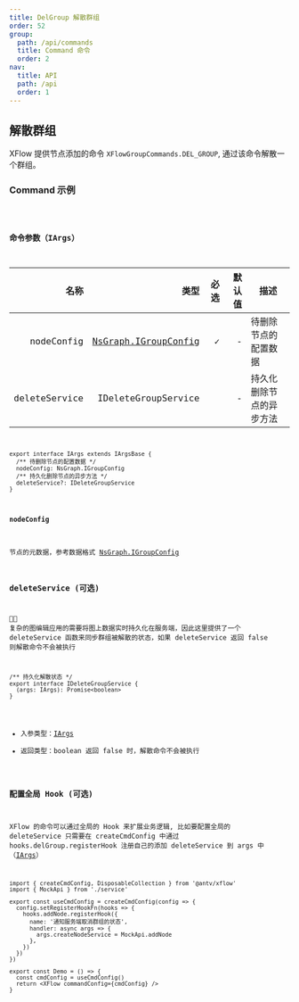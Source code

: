 ```yaml
---
title: DelGroup 解散群组
order: 52
group:
  path: /api/commands
  title: Command 命令
  order: 2
nav:
  title: API
  path: /api
  order: 1
---
```


## 解散群组

XFlow 提供节点添加的命令 `XFlowGroupCommands.DEL_GROUP`, 通过该命令解散一个群组。

### Command 示例

<code src="./demos/index.tsx" classname="cmd-demo" />

### 命令参数（IArgs）

|          名称 |                                                     类型 | 必选 | 默认值 | 描述                     |
| ------------: | -------------------------------------------------------: | ---: | -----: | ------------------------ |
|    nodeConfig | [NsGraph.IGroupConfig](/docs/api/interface#igroupconfig) |    ✓ |      - | 待删除节点的配置数据     |
| deleteService |                                      IDeleteGroupService |      |      - | 持久化删除节点的异步方法 |

```tsx | pure
export interface IArgs extends IArgsBase {
  /** 待删除节点的配置数据 */
  nodeConfig: NsGraph.IGroupConfig
  /** 持久化删除节点的异步方法 */
  deleteService?: IDeleteGroupService
}
```

#### nodeConfig

节点的元数据，参考数据格式 [NsGraph.IGroupConfig](/docs/api/interface#igroupconfig)

### deleteService (可选)

 复杂的图编辑应用的需要将图上数据实时持久化在服务端，因此这里提供了一个 deleteService 函数来同步群组被解散的状态，如果 deleteService 返回 false 则解散命令不会被执行

```tsx | pure
/** 持久化解散状态 */
export interface IDeleteGroupService {
  (args: IArgs): Promise<boolean>
}
```

- 入参类型：[IArgs](#命令参数iargs)
- 返回类型：boolean 返回 false 时，解散命令不会被执行

### 配置全局 Hook (可选)

XFlow 的命令可以通过全局的 Hook 来扩展业务逻辑, 比如要配置全局的 deleteService 只需要在 createCmdConfig 中通过 hooks.delGroup.registerHook 注册自己的添加 deleteService 到 args 中（[IArgs](#命令参数iargs)）

```tsx | pure
import { createCmdConfig, DisposableCollection } from '@antv/xflow'
import { MockApi } from './service'

export const useCmdConfig = createCmdConfig(config => {
  config.setRegisterHookFn(hooks => {
    hooks.addNode.registerHook({
      name: '通知服务端取消群组的状态',
      handler: async args => {
        args.createNodeService = MockApi.addNode
      },
    })
  })
})

export const Demo = () => {
  const cmdConfig = useCmdConfig()
  return <XFlow commandConfig={cmdConfig} />
}
```
